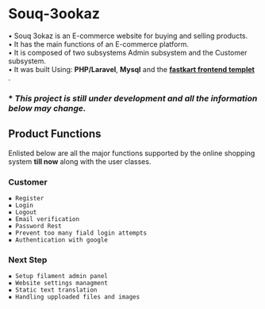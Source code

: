 # Souq-3ookaz

• Souq 3okaz is an E-commerce website for buying and selling products.<br>
• It has the main functions of an E-commerce platform.<br>
• It is composed of two subsystems  Admin subsystem and the Customer subsystem.<br>
• It was built Using: **PHP/Laravel**, **Mysql** and the **[fastkart frontend templet](https://themeforest.net/item/fastkart-multipurpose-ecommerce-html-template/39085476)** .<br>




### * _This project is still under development and all the information below may change._


## Product Functions

Enlisted below are all the major functions supported by the online shopping system **till now** along with the user classes.
### Customer
    ▪ Register
    ▪ Login
    ▪ Logout
    ▪ Email verification
    ▪ Password Rest
    ▪ Prevent too many fiald login attempts
    ▪ Authentication with google
    

### Next Step
    ▪ Setup filament admin panel
    ▪ Website settings managment
    ▪ Static text translation
    ▪ Handling upploaded files and images

    
